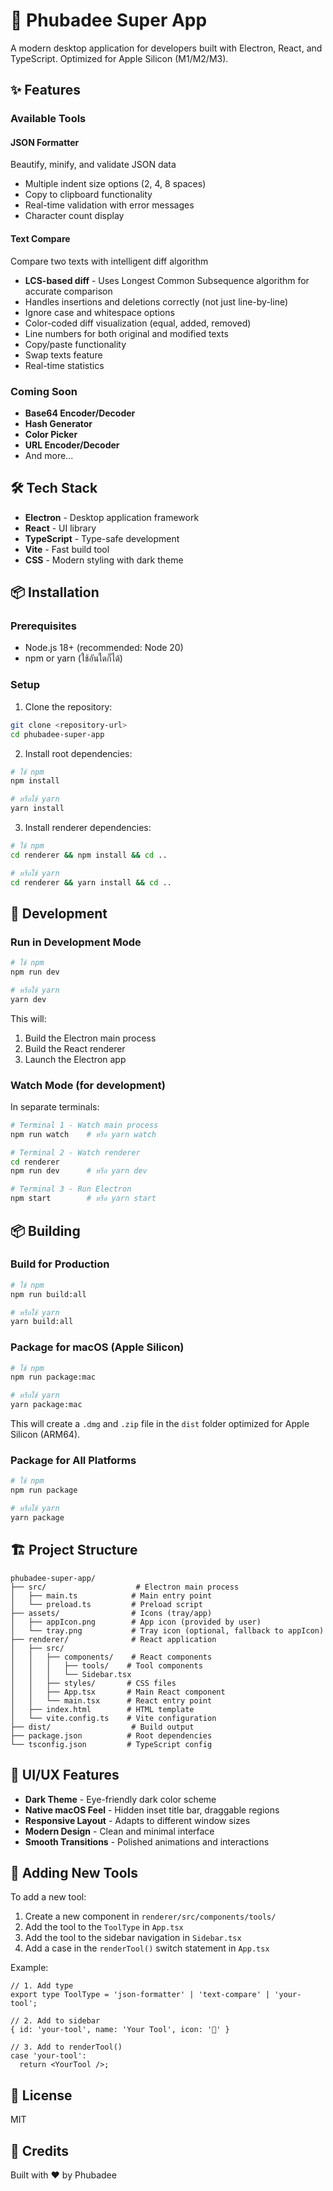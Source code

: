 # 🚀 Phubadee Super App

A modern desktop application for developers built with Electron, React, and TypeScript. Optimized for Apple Silicon (M1/M2/M3).

## ✨ Features

### Available Tools

#### JSON Formatter
Beautify, minify, and validate JSON data
- Multiple indent size options (2, 4, 8 spaces)
- Copy to clipboard functionality
- Real-time validation with error messages
- Character count display

#### Text Compare
Compare two texts with intelligent diff algorithm
- **LCS-based diff** - Uses Longest Common Subsequence algorithm for accurate comparison
- Handles insertions and deletions correctly (not just line-by-line)
- Ignore case and whitespace options
- Color-coded diff visualization (equal, added, removed)
- Line numbers for both original and modified texts
- Copy/paste functionality
- Swap texts feature
- Real-time statistics

### Coming Soon
- **Base64 Encoder/Decoder**
- **Hash Generator**
- **Color Picker**
- **URL Encoder/Decoder**
- And more...

## 🛠️ Tech Stack

- **Electron** - Desktop application framework
- **React** - UI library
- **TypeScript** - Type-safe development
- **Vite** - Fast build tool
- **CSS** - Modern styling with dark theme

## 📦 Installation

### Prerequisites
- Node.js 18+ (recommended: Node 20)
- npm or yarn (ใช้อันใดก็ได้)

### Setup

1. Clone the repository:
```bash
git clone <repository-url>
cd phubadee-super-app
```

2. Install root dependencies:
```bash
# ใช้ npm
npm install

# หรือใช้ yarn
yarn install
```

3. Install renderer dependencies:
```bash
# ใช้ npm
cd renderer && npm install && cd ..

# หรือใช้ yarn
cd renderer && yarn install && cd ..
```

## 🚀 Development

### Run in Development Mode

```bash
# ใช้ npm
npm run dev

# หรือใช้ yarn
yarn dev
```

This will:
1. Build the Electron main process
2. Build the React renderer
3. Launch the Electron app

### Watch Mode (for development)

In separate terminals:

```bash
# Terminal 1 - Watch main process
npm run watch    # หรือ yarn watch

# Terminal 2 - Watch renderer
cd renderer
npm run dev      # หรือ yarn dev

# Terminal 3 - Run Electron
npm start        # หรือ yarn start
```

## 📦 Building

### Build for Production

```bash
# ใช้ npm
npm run build:all

# หรือใช้ yarn
yarn build:all
```

### Package for macOS (Apple Silicon)

```bash
# ใช้ npm
npm run package:mac

# หรือใช้ yarn
yarn package:mac
```

This will create a `.dmg` and `.zip` file in the `dist` folder optimized for Apple Silicon (ARM64).

### Package for All Platforms

```bash
# ใช้ npm
npm run package

# หรือใช้ yarn
yarn package
```

## 🏗️ Project Structure

```
phubadee-super-app/
├── src/                    # Electron main process
│   ├── main.ts            # Main entry point
│   └── preload.ts         # Preload script
├── assets/                # Icons (tray/app)
│   ├── appIcon.png        # App icon (provided by user)
│   └── tray.png           # Tray icon (optional, fallback to appIcon)
├── renderer/              # React application
│   ├── src/
│   │   ├── components/    # React components
│   │   │   ├── tools/    # Tool components
│   │   │   └── Sidebar.tsx
│   │   ├── styles/       # CSS files
│   │   ├── App.tsx       # Main React component
│   │   └── main.tsx      # React entry point
│   ├── index.html        # HTML template
│   └── vite.config.ts    # Vite configuration
├── dist/                  # Build output
├── package.json          # Root dependencies
└── tsconfig.json         # TypeScript config
```

## 🎨 UI/UX Features

- **Dark Theme** - Eye-friendly dark color scheme
- **Native macOS Feel** - Hidden inset title bar, draggable regions
- **Responsive Layout** - Adapts to different window sizes
- **Modern Design** - Clean and minimal interface
- **Smooth Transitions** - Polished animations and interactions

## 🔧 Adding New Tools

To add a new tool:

1. Create a new component in `renderer/src/components/tools/`
2. Add the tool to the `ToolType` in `App.tsx`
3. Add the tool to the sidebar navigation in `Sidebar.tsx`
4. Add a case in the `renderTool()` switch statement in `App.tsx`

Example:
```tsx
// 1. Add type
export type ToolType = 'json-formatter' | 'text-compare' | 'your-tool';

// 2. Add to sidebar
{ id: 'your-tool', name: 'Your Tool', icon: '🔧' }

// 3. Add to renderTool()
case 'your-tool':
  return <YourTool />;
```

## 📝 License

MIT

## 🙏 Credits

Built with ❤️ by Phubadee


